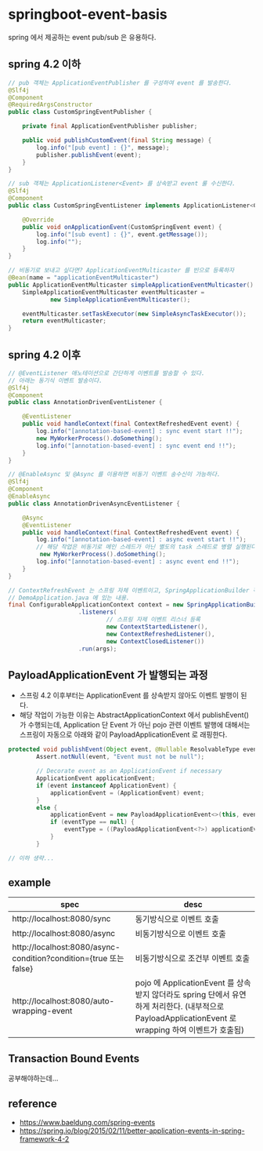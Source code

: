 # springboot-event-basis
spring 에서 제공하는 event pub/sub 은 유용하다.

## spring 4.2 이하
```java
// pub 객체는 ApplicationEventPublisher 를 구성하여 event 를 발송한다.
@Slf4j
@Component
@RequiredArgsConstructor
public class CustomSpringEventPublisher {

    private final ApplicationEventPublisher publisher;

    public void publishCustomEvent(final String message) {
        log.info("[pub event] : {}", message);
        publisher.publishEvent(event);
    }
}

// sub 객체는 ApplicationListener<Event> 를 상속받고 event 룰 수신한다.
@Slf4j
@Component
public class CustomSpringEventListener implements ApplicationListener<CustomSpringEvent> {

    @Override
    public void onApplicationEvent(CustomSpringEvent event) {
        log.info("[sub event] : {}", event.getMessage());
        log.info("");
    }
}

// 비동기로 보내고 싶다면? ApplicationEventMulticaster 를 빈으로 등록하자
@Bean(name = "applicationEventMulticaster")
public ApplicationEventMulticaster simpleApplicationEventMulticaster() {
    SimpleApplicationEventMulticaster eventMulticaster =
            new SimpleApplicationEventMulticaster();

    eventMulticaster.setTaskExecutor(new SimpleAsyncTaskExecutor());
    return eventMulticaster;
}
```

## spring 4.2 이후
```java
// @EventListener 애노테이션으로 간단하게 이벤트를 발송할 수 있다.
// 아래는 동기식 이벤트 발송이다.
@Slf4j
@Component
public class AnnotationDrivenEventListener {

    @EventListener
    public void handleContext(final ContextRefreshedEvent event) {
        log.info("[annotation-based-event] : sync event start !!");
        new MyWorkerProcess().doSomething();
        log.info("[annotation-based-event] : sync event end !!");
    }
}

// @EnableAsync 및 @Async 를 이용하면 비동기 이벤트 송수신이 가능하다.
@Slf4j
@Component
@EnableAsync
public class AnnotationDrivenAsyncEventListener {

    @Async
    @EventListener
    public void handleContext(final ContextRefreshedEvent event) {
        log.info("[annotation-based-event] : async event start !!");
        // 해당 작업은 비동기로 메인 스레드가 아닌 별도의 task 스레드로 병렬 실행된다.
         new MyWorkerProcess().doSomething();
        log.info("[annotation-based-event] : async event end !!");
    }
}

// ContextRefreshEvent 는 스프링 자체 이벤트이고, SpringApplicationBuilder 객체에서 별도로 listener() 를 등록해주어야 한다.
// DemoApplication.java 에 있는 내용.
final ConfigurableApplicationContext context = new SpringApplicationBuilder(DemoApplication.class)
                    .listeners(
                            // 스프링 자제 이벤트 리스너 등록
                            new ContextStartedListener(),
                            new ContextRefreshedListener(),
                            new ContextClosedListener())
                    .run(args);
```

## PayloadApplicationEvent 가 발행되는 과정
* 스프링 4.2 이후부터는 ApplicationEvent 를 상속받지 않아도 이벤트 발행이 된다.
* 해당 작업이 가능한 이유는 AbstractApplicationContext 에서 publishEvent() 가 수행되는데, Application 단 Event 가 아닌 pojo 관련 이벤트 발행에 대해서는 스프링이 자동으로 아래와 같이 PayloadApplicationEvent 로 래핑한다.

```java
protected void publishEvent(Object event, @Nullable ResolvableType eventType) {
		Assert.notNull(event, "Event must not be null");

		// Decorate event as an ApplicationEvent if necessary
		ApplicationEvent applicationEvent;
		if (event instanceof ApplicationEvent) {
			applicationEvent = (ApplicationEvent) event;
		}
		else {
			applicationEvent = new PayloadApplicationEvent<>(this, event);
			if (eventType == null) {
				eventType = ((PayloadApplicationEvent<?>) applicationEvent).getResolvableType();
			}
		}

// 이하 생략...
```

## example
|spec|desc|
|---|---|
|http://localhost:8080/sync|동기방식으로 이벤트 호출|
|http://localhost:8080/async|비동기방식으로 이벤트 호출|
|http://localhost:8080/async-condition?condition={true 또는 false}|비동기방식으로 조건부 이벤트 호출|
|http://localhost:8080/auto-wrapping-event|pojo 에 ApplicationEvent 를 상속받지 않더라도 spring 단에서 유연하게 처리한다. (내부적으로 PayloadApplicationEvent 로 wrapping 하여 이벤트가 호출됨)|

## Transaction Bound Events
공부해야하는데...

## reference 
* https://www.baeldung.com/spring-events
* https://spring.io/blog/2015/02/11/better-application-events-in-spring-framework-4-2
